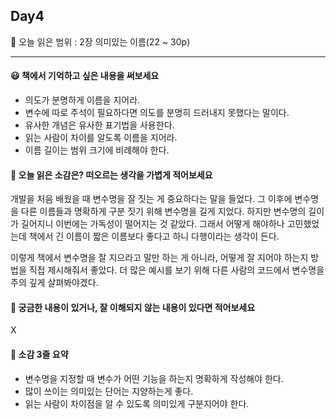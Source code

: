 ## Day4
🔖 오늘 읽은 범위 : 2장 의미있는 이름(22 ~ 30p) 

---

#### 😃 책에서 기억하고 싶은 내용을 써보세요
- 의도가 분명하게 이름을 지어라.
- 변수에 따로 주석이 필요하다면 의도를 분명히 드러내지 못했다는 말이다.
- 유사한 개념은 유사한 표기법을 사용한다.
- 읽는 사람이 차이를 알도록 이름을 지어라.
- 이름 길이는 범위 크기에 비례해야 한다.

#### 🤔 오늘 읽은 소감은? 떠오르는 생각을 가볍게 적어보세요
개발을 처음 배웠을 때 변수명을 잘 짓는 게 중요하다는 말을 들었다. 그 이후에 변수명을 다른 이름들과 명확하게 구분 짓기 위해 변수명을 길게 지었다. 하지만 변수명의 길이가 길어지니 이번에는 가독성이 떨어지는 것 같았다. 그래서 어떻게 해야하나 고민했었는데 책에서 긴 이름이 짧은 이름보다 좋다고 하니 다행이라는 생각이 든다. 

이렇게 책에서 변수명을 잘 지으라고 말만 하는 게 아니라, 어떻게 잘 지어야 하는지 방법을 직접 제시해줘서 좋았다. 더 많은 예시를 보기 위해 다른 사람의 코드에서 변수명을 주의 깊게 살펴봐야겠다.

#### 🔎 궁금한 내용이 있거나, 잘 이해되지 않는 내용이 있다면 적어보세요 
X

#### 📝 소감 3줄 요약
- 변수명을 지정할 때 변수가 어떤 기능을 하는지 명확하게 작성해야 한다.
- 많이 쓰이는 의미있는 단어는 지양하는게 좋다.
- 읽는 사람이 차이점을 알 수 있도록 의미있게 구분지어야 한다.
